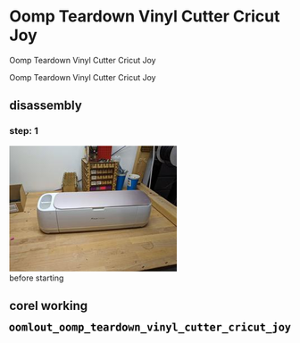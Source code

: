 # Oomp Teardown Vinyl Cutter Cricut Joy
Oomp Teardown Vinyl Cutter Cricut Joy

Oomp Teardown Vinyl Cutter Cricut Joy  



## disassembly
### step: 1
[![](images/disassembly_1_300.jpg)](images/disassembly_1.jpg)  
before starting





## corel working
![](working_600.png) 





